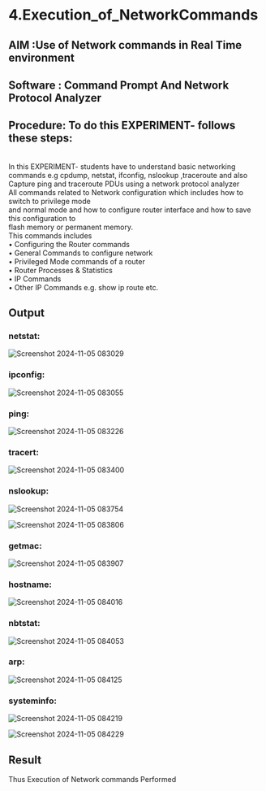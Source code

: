 # 4.Execution_of_NetworkCommands
## AIM :Use of Network commands in Real Time environment
## Software : Command Prompt And Network Protocol Analyzer
## Procedure: To do this EXPERIMENT- follows these steps:
<BR>
In this EXPERIMENT- students have to understand basic networking commands e.g cpdump, netstat, ifconfig, nslookup ,traceroute and also Capture ping and traceroute PDUs using a network protocol analyzer 
<BR>
All commands related to Network configuration which includes how to switch to privilege mode
<BR>
and normal mode and how to configure router interface and how to save this configuration to
<BR>
flash memory or permanent memory.
<BR>
This commands includes
<BR>
• Configuring the Router commands
<BR>
• General Commands to configure network
<BR>
• Privileged Mode commands of a router 
<BR>
• Router Processes & Statistics
<BR>
• IP Commands
<BR>
• Other IP Commands e.g. show ip route etc.
<BR>

## Output
### netstat:
![Screenshot 2024-11-05 083029](https://github.com/user-attachments/assets/7b825689-bac4-48d7-a39b-c2cf3c4f7b83)

### ipconfig:
![Screenshot 2024-11-05 083055](https://github.com/user-attachments/assets/77ca916d-2ddd-424d-9765-4c00ccd17ae0)

### ping:
![Screenshot 2024-11-05 083226](https://github.com/user-attachments/assets/b9096d46-df82-4211-89be-2e8bb4789d6e)

### tracert:
![Screenshot 2024-11-05 083400](https://github.com/user-attachments/assets/6249d654-3fc5-4af5-9e6e-7ebcef6d21f9)

### nslookup:
![Screenshot 2024-11-05 083754](https://github.com/user-attachments/assets/06c5e9b2-f777-4483-8ca9-5bf3ad94a542)

![Screenshot 2024-11-05 083806](https://github.com/user-attachments/assets/87686201-45c0-4142-8a55-0052249320ec)

### getmac:
![Screenshot 2024-11-05 083907](https://github.com/user-attachments/assets/d4ec31f2-66f4-4cd6-8614-c2e5d0e96664)

### hostname:
![Screenshot 2024-11-05 084016](https://github.com/user-attachments/assets/f821055b-73c7-4f39-bd46-92b72620216e)

### nbtstat:
![Screenshot 2024-11-05 084053](https://github.com/user-attachments/assets/4b7a53a9-31fa-481c-897c-3c40296f8f38)

### arp:
![Screenshot 2024-11-05 084125](https://github.com/user-attachments/assets/29907908-ab76-4b8f-bc8e-062676a3a666)

### systeminfo:
![Screenshot 2024-11-05 084219](https://github.com/user-attachments/assets/45b8d46c-7ccb-4c04-9c3c-0ceeaa8e4ee0)

![Screenshot 2024-11-05 084229](https://github.com/user-attachments/assets/9902ce77-2cc2-4633-85f5-dc6bda1829f7)

## Result
Thus Execution of Network commands Performed 
